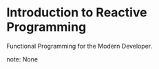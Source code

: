 
# Introduction to Reactive Programming

Functional Programming for the Modern Developer.

note:
    None
